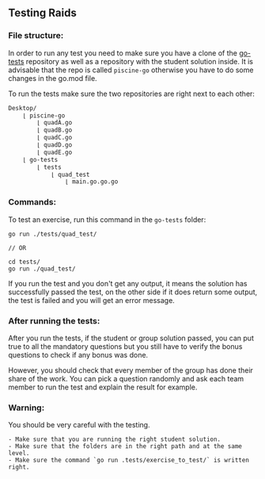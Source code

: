 ## Testing Raids

### File structure:

In order to run any test you need to make sure you have a clone of the [go-tests](https://github.com/01-edu/go-tests) repository as well as a repository with the student solution inside. It is advisable that the repo is called `piscine-go` otherwise you have to do some changes in the go.mod file.

To run the tests make sure the two repositories are right next to each other:

```sh
Desktop/
    ⌊ piscine-go
        ⌊ quadA.go
        ⌊ quadB.go
        ⌊ quadC.go
        ⌊ quadD.go
        ⌊ quadE.go
    ⌊ go-tests
        ⌊ tests
            ⌊ quad_test
                ⌊ main.go.go.go
```
### Commands:

To test an exercise, run this command in the `go-tests` folder:

```
go run ./tests/quad_test/

// OR

cd tests/
go run ./quad_test/
```

If you run the test and you don't get any output, it means the solution has successfully passed the test, on the other side if it does return some output, the test is failed and you will get an error message.

### After running the tests:

After you run the tests, if the student or group solution passed, you can put true to all the mandatory questions but you still have to verify the bonus questions to check if any bonus was done.

However, you should check that every member of the group has done their share of the work.
You can pick a question randomly and ask each team member to run the test and explain the result for example.

### Warning:

You should be very careful with the testing.

    - Make sure that you are running the right student solution.
    - Make sure that the folders are in the right path and at the same level.
    - Make sure the command `go run .tests/exercise_to_test/` is written right.
